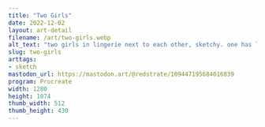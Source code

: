 ```yaml
---
title: "Two Girls"
date: 2022-12-02
layout: art-detail
filename: /art/two-girls.webp
alt_text: "two girls in lingerie next to each other, sketchy. one has long hair and the other one has short hair"
slug: two-girls
arttags:
- sketch
mastodon_url: https://mastodon.art/@redstrate/109447195684016839
program: Procreate
width: 1280
height: 1074
thumb_width: 512
thumb_height: 430
---
```

